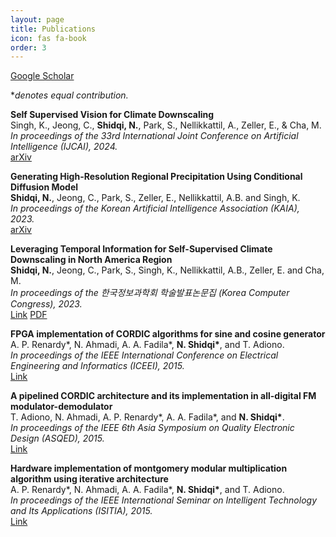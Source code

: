 ```yaml
---
layout: page
title: Publications
icon: fas fa-book
order: 3
---
```

<i class="fas fa-graduation-cap"></i>
<a class="btn-lang" href="https://scholar.google.com/citations?user=jM1bVc8AAAAJ&hl=en">Google Scholar</a>

**denotes equal contribution.*

**Self Supervised Vision for Climate Downscaling**
<br />
Singh, K., Jeong, C., **Shidqi, N.**, Park, S., Nellikkattil, A., Zeller, E., & Cha, M.
<br />
*In proceedings of the 33rd International Joint Conference on Artificial Intelligence (IJCAI), 2024.*
<br />
<a class="btn-lang" href="https://arxiv.org/abs/2401.09466">arXiv</a>

**Generating High-Resolution Regional Precipitation Using Conditional Diffusion Model**
<br />
**Shidqi, N.**, Jeong, C., Park, S., Zeller, E., Nellikkattil, A.B. and Singh, K.
<br />
*In proceedings of the Korean Artificial Intelligence Association (KAIA), 2023.*
<br />
<a class="btn-lang" href="https://arxiv.org/abs/2312.07112">arXiv</a>

**Leveraging Temporal Information for Self-Supervised Climate Downscaling in North America Region**
<br />
**Shidqi, N.**, Jeong, C., Park, S., Singh, K., Nellikkattil, A.B., Zeller, E. and Cha, M.
<br />
*In proceedings of the 한국정보과학회 학술발표논문집 (Korea Computer Congress), 2023.*
<br />
<a class="btn-lang" href="https://www.dbpia.co.kr/Journal/articleDetail?nodeId=NODE11488215">Link</a>
<a class="btn-lang" href="/assets/post/pdf/KCC2023_Leveraging+Temporal+Information+for+Self-Supervised+Climate+Downscaling_Pub.pdf">PDF</a>


**FPGA implementation of CORDIC algorithms for sine and cosine generator**
<br />
A. P. Renardy\*, N. Ahmadi, A. A. Fadila\*, **N. Shidqi\***, and T. Adiono.
<br />
*In proceedings of the IEEE International Conference on Electrical Engineering and Informatics (ICEEI), 2015.*
<br />
<a class="btn-lang" href="https://doi.org/10.1109/ICEEI.2015.7352460">Link</a>

**A pipelined CORDIC architecture and its implementation in all-digital FM modulator-demodulator**
<br />
T. Adiono, N. Ahmadi, A. P. Renardy\*, A. A. Fadila\*, and **N. Shidqi\***.
<br />
*In proceedings of the IEEE 6th Asia Symposium on Quality Electronic Design (ASQED), 2015.*
<br />
<a class="btn-lang" href="https://doi.org/10.1109/ACQED.2015.7274004">Link</a>

**Hardware implementation of montgomery modular multiplication algorithm using iterative architecture**
<br />
A. P. Renardy\*, N. Ahmadi, A. A. Fadila\*, **N. Shidqi\***, and T. Adiono.
<br />
*In proceedings of the IEEE International Seminar on Intelligent Technology and Its Applications (ISITIA), 2015.*
<br />
<a class="btn-lang" href="https://doi.org/10.1109/ISITIA.2015.7219961">Link</a>

